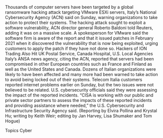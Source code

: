 Thousands of computer servers have been targeted by a global ransomware hacking attack targeting VMware ESXi servers, Italy’s National Cybersecurity Agency (ACN) said on Sunday, warning organizations to take action to protect their systems.
The hacking attack sought to exploit a software vulnerability, ACN director general Roberto Baldoni told Reuters, adding it was on a massive scale.
A spokesperson for VMware said the software firm is aware of the report and that it issued patches in February 2021 when it discovered the vulnerability that is now being exploited, urging customers to apply the patch if they have not done so.
Hackers of ION Trading Also Hit UK Postal Service, Canada Hospital, U.S. Local Agencies
Italy’s ANSA news agency, citing the ACN, reported that servers had been compromised in other European countries such as France and Finland as well as the United States and Canada.
Dozens of Italian organizations were likely to have been affected and many more had been warned to take action to avoid being locked out of their systems.
Telecom Italia customers reported internet problems earlier on Sunday, but the two issues were not believed to be related.
U.S. cybersecurity officials said they were assessing the impact of the reported incidents.
“CISA is working with our public and private sector partners to assess the impacts of these reported incidents and providing assistance where needed,” the U.S. Cybersecurity and Infrastructure Security Agency said.
(Reporting by Elvira Pollina and Krystal Hu; writing by Keith Weir; editing by Jan Harvey, Lisa Shumaker and Tom Hogue)

Topics
Cyber
